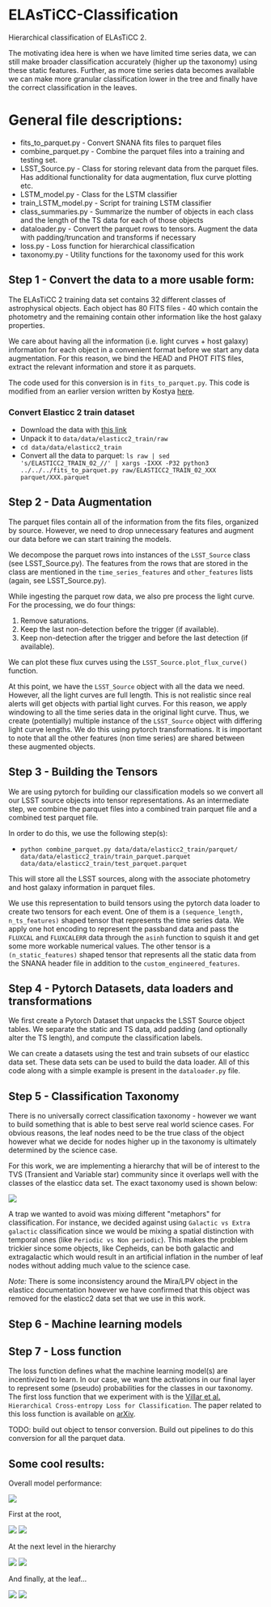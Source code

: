 # ELAsTiCC-Classification
Hierarchical classification of ELAsTiCC 2.

The motivating idea here is when we have limited time series data, we can still make broader classification accurately (higher up the taxonomy) using these static features. Further, as more time series data becomes available we can make more granular classification lower in the tree and finally have the correct classification in the leaves. 

# General file descriptions:

* fits_to_parquet.py - Convert SNANA fits files to parquet files
* combine_parquet.py - Combine the parquet files into a training and testing set.
* LSST_Source.py - Class for storing relevant data from the parquet files. Has additional functionality for data augmentation, flux curve plotting etc.
* LSTM_model.py - Class for the LSTM classifier 
* train_LSTM_model.py - Script for training LSTM classifier
* class_summaries.py - Summarize the number of objects in each class and the length of the TS data for each of those objects
* dataloader.py - Convert the parquet rows to tensors. Augment the data with padding/truncation and transforms if necessary
* loss.py - Loss function for hierarchical classification
* taxonomy.py - Utility functions for the taxonomy used for this work

## Step 1 - Convert the data to a more usable form:

The ELAsTiCC 2 training data set contains 32 different classes of astrophysical objects. Each object has 80 FITS files - 40 which contain the photometry and the remaining contain other information like the host galaxy properties. 

We care about having all the information (i.e. light curves + host galaxy) information for each object in a convenient format before we start any data augmentation. For this reason, we bind the HEAD and PHOT FITS files, extract the relevant information and store it as parquets. 

The code used for this conversion is in `fits_to_parquet.py`. This code is modified from an earlier version written by Kostya [here](https://github.com/hombit/yad).

### Convert Elasticc 2 train dataset

- Download the data with [this link](https://portal.nersc.gov/cfs/lsst/DESC_TD_PUBLIC/ELASTICC/ELASTICC2_TRAINING_SAMPLE_2/ELASTICC2_TRAIN_02.tar.bz2)
- Unpack it to `data/data/elasticc2_train/raw`
- `cd data/data/elasticc2_train`
- Convert all the data to parquet: `ls raw | sed 's/ELASTICC2_TRAIN_02_//' | xargs -IXXX -P32 python3 ../../../fits_to_parquet.py raw/ELASTICC2_TRAIN_02_XXX parquet/XXX.parquet`

## Step 2 - Data Augmentation

The parquet files contain all of the information from the fits files, organized by source. However, we need to drop unnecessary features and augment our data before we can start training the models. 

We decompose the parquet rows into instances of the `LSST_Source` class (see LSST_Source.py). The features from the rows that are stored in the class are mentioned in the `time_series_features` and `other_features` lists (again, see LSST_Source.py).

While ingesting the parquet row data, we also pre process the light curve. For the processing, we do four things:

1. Remove saturations.
2. Keep the last non-detection before the trigger (if available).
3. Keep non-detection after the trigger and before the last detection (if available). 

We can plot these flux curves using the `LSST_Source.plot_flux_curve()` function. 

At this point, we have the `LSST_Source` object with all the data we need. However, all the light curves are full length. This is not realistic since real alerts will get objects with partial light curves. For this reason, we apply windowing to all the time series data in the original light curve. Thus, we create (potentially) multiple instance of the `LSST_Source` object with differing light curve lengths. We do this using pytorch transformations. It is important to note that all the other features (non time series) are shared between these augmented objects. 

## Step 3 - Building the Tensors

We are using pytorch for building our classification models so we convert all our LSST source objects into tensor representations. As an intermediate step, we combine the parquet files into a combined train parquet file and a combined test parquet file.

In order to do this, we use the following step(s):

- `python combine_parquet.py data/data/elasticc2_train/parquet/  data/data/elasticc2_train/train_parquet.parquet data/data/elasticc2_train/test_parquet.parquet`

This will store all the LSST sources, along with the associate photometry and host galaxy information in parquet files.

We use this representation to build tensors using the pytorch data loader to create two tensors for each event. One of them is a `(sequence_length, n_ts_features)` shaped tensor that represents the time series data. We apply one hot encoding to represent the passband data and pass the `FLUXCAL` and `FLUXCALERR` data through the `asinh` function to squish it and get some more workable numerical values. The other tensor is a `(n_static_features)` shaped tensor that represents all the static data from the SNANA header file in addition to the `custom_engineered_features`.

## Step 4 - Pytorch Datasets, data loaders and transformations

We first create a Pytorch Dataset that unpacks the LSST Source object tables. We separate the static and TS data, add padding (and optionally alter the TS length), and compute the classification labels. 

We can create a datasets using the test and train subsets of our elasticc data set. These data sets can be used to build the data loader. All of this code along with a simple example is present in the `dataloader.py` file.

## Step 5 - Classification Taxonomy

There is no universally correct classification taxonomy - however we want to build something that is able to best serve real world science cases. For obvious reasons, the leaf nodes need to be the true class of the object however what we decide for nodes higher up in the taxonomy is ultimately determined by the science case. 

For this work, we are implementing a hierarchy that will be of interest to the TVS (Transient and Variable star) community since it overlaps well with the classes of the elasticc data set. The exact taxonomy used is shown below:

![](images/Taxonomy.png)

A trap we wanted to avoid was mixing different "metaphors" for classification. For instance, we decided against using `Galactic vs Extra galactic` classification since we would be mixing a spatial distinction with temporal ones (like `Periodic vs Non periodic`). This makes the problem trickier since some objects, like Cepheids, can be both galactic and extragalactic which would result in an artificial inflation in the number of leaf nodes without adding much value to the science case.

*Note:* There is some inconsistency around the Mira/LPV object in the elasticc documentation however we have confirmed that this object was removed for the elasticc2 data set that we use in this work.

## Step 6 - Machine learning models

## Step 7 - Loss function

The loss function defines what the machine learning model(s) are incentivized to learn. In our case, we want the activations in our final layer to represent some (pseudo) probabilities for the classes in our taxonomy. The first loss function that we experiment with is the [Villar et al.](https://arxiv.org/abs/2312.02266v1) `Hierarchical Cross-entropy Loss for Classification`. The paper related to this loss function is available on [arXiv](https://arxiv.org/abs/2312.02266v1). 


TODO: build out object to tensor conversion. Build out pipelines to do this conversion for all the parquet data.

## Some cool results:

Overall model performance:

![](models/lsst_alpha_0.5/f1-performance.jpg)

First at the root,

![](models/lsst_alpha_0.5/gif/level_1_cf/level_1_cf_days.gif)
![](models/lsst_alpha_0.5/gif/level_1_roc/level_1_roc_days.gif)

At the next level in the hierarchy

![](models/lsst_alpha_0.5/gif/level_2_cf/level_2_cf_days.gif)
![](models/lsst_alpha_0.5/gif/level_2_roc/level_2_roc_days.gif)

And finally, at the leaf...

![](models/lsst_alpha_0.5/gif/leaf_cf/leaf_cf_days.gif)
![](models/lsst_alpha_0.5/gif/leaf_roc/leaf_roc_days.gif)